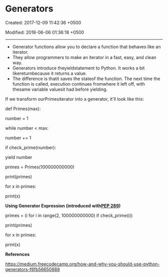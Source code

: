 # Generators

Created: 2017-12-09 11:42:36 +0500

Modified: 2018-06-06 01:36:18 +0500

---
-   Generator functions allow you to declare a function that behaves like an iterator.
-   They allow programmers to make an iterator in a fast, easy, and clean way.
-   Generators introduce theyieldstatement to Python. It works a bit likereturnbecause it returns a value.
-   The difference is thatit saves the stateof the function. The next time the function is called, execution continues fromwhere it left off, with thesame variable valuesit had before yielding.

If we transform ourPrimesiterator into a generator, it'll look like this:

def Primes(max):

number = 1

while number < max:

number += 1

if check_prime(number):

yield number

primes = Primes(100000000000)

print(primes)

for x in primes:

print(x)

**Using Generator Expression (introduced with[PEP 289](https://www.python.org/dev/peps/pep-0289/))**

primes = (i for i in range(2, 100000000000) if check_prime(i))

print(primes)

for x in primes:

print(x)



**References**

<https://medium.freecodecamp.org/how-and-why-you-should-use-python-generators-f6fb56650888>
